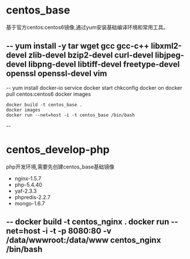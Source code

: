 centos_base
==================

基于官方centos:centos6镜像,通过yum安装基础编译环境和常用工具。

--
    yum install -y tar wget gcc gcc-c++ libxml2-devel zlib-devel bzip2-devel curl-devel libjpeg-devel libpng-devel libtiff-devel freetype-devel openssl openssl-devel vim
--

--
    yum install docker-io
    service docker start
    chkconfig docker on
    docker pull centos:centos6
    docker images
	
	docker build -t centos_base .
    docker images
    docker run --net=host -i -t centos_base /bin/bash
--

centos_develop-php
==================

php开发环境,需要先创建centos_base基础镜像
 * nginx-1.5.7
 * php-5.4.40
 * yaf-2.3.3
 * phpredis-2.2.7
 * mongo-1.6.7

--
    docker build -t centos_nginx .
    docker run --net=host -i -t -p 8080:80 -v /data/wwwroot:/data/www centos_nginx /bin/bash
--


